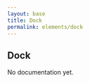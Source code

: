 ```yaml
---
layout: base
title: Dock
permalink: elements/dock
---
```


## Dock

<p class="hint hint--error">No documentation yet.</p>